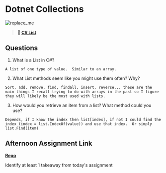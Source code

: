 # Dotnet Collections

![replace_me](https://codeworks.blob.core.windows.net/public/assets/img/illustrations/placeholder.svg)

> **📖 [C# List](https://codeworksacademy.com/fs-student-guide/resources/wk10/02-List-Methods)**

## Questions

1. What is a List in C#?
```
A list of one type of value.  Similar to an array.
```
2. What List methods seem like you might use them often? Why?
```
Sort, add, remove, find, findall, insert, reverse... these are the main things I recall trying to do with arrays in the past so I figure they will likely be the most used with lists.
```
3. How would you retrieve an item from a list? What method could you use?
```
Depends, if I know the index then list[index], if not I could find the index (index = list.IndexOf(value)) and use that index.  Or simply list.Find(item)
```
## Afternoon Assignment Link

**[Repo](https://github.com/coombsab/<ASSIGNMENT_REPO>)**

Identify at least 1 takeaway from today's assignment
```

```